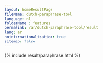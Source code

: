 ```yaml
---
layout: homeResultPage
fileName: dutch-paraphrase-tool
language: nl
folderName : features
permalink: /ar/dutch-paraphrase-tool/result
lang: ar
nointernationalization: true
sitemap: false
---
```

{% include result/paraphrase.html %}

<script src="/js/result/paraprashing.js" data-foldername="{{page.folderName}}" data-lang="{{page.lang}}"></script>